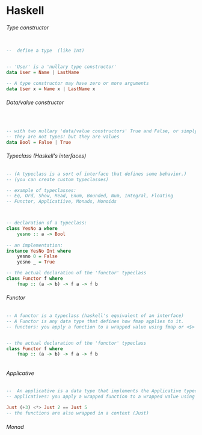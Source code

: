# Haskell


###### Type constructor

```Haskell

--  define a type  (like Int)


-- 'User' is a 'nullary type constructor'
data User = Name | LastName 

-- A type constructor may have zero or more arguments
data User x = Name x | LastName x 
```


###### Data/value constructor

```Haskell


-- with two nullary 'data/value constructors' True and False, or simply a constant
-- they are not types! but they are values
data Bool = False | True 

```



###### Typeclass  (Haskell's interfaces)

```Haskell
-- (A typeclass is a sort of interface that defines some behavior.)
-- (you can create custom typeclasses)

-- example of typeclasses:
-- Eq, Ord, Show, Read, Enum, Bounded, Num, Integral, Floating
-- Functor, Applicatiive, Monads, Monoids



-- declaration of a typeclass:
class YesNo a where  
    yesno :: a -> Bool 
    
-- an implementation:
instance YesNo Int where  
    yesno 0 = False  
    yesno _ = True 

-- the actual declaration of the 'functor' typeclass
class Functor f where  
    fmap :: (a -> b) -> f a -> f b 


```


###### Functor

```haskell
-- A functor is a typeclass (haskell's equivalent of an interface)
-- A Functor is any data type that defines how fmap applies to it.
-- functors: you apply a function to a wrapped value using fmap or <$>


-- the actual declaration of the 'functor' typeclass
class Functor f where  
    fmap :: (a -> b) -> f a -> f b 



```

###### Applicative

```Haskell
--  An applicative is a data type that implements the Applicative typeclass.
-- applicatives: you apply a wrapped function to a wrapped value using <*> or liftA

Just (+3) <*> Just 2 == Just 5
-- the functions are also wrapped in a context (Just)

```

###### Monad

```Haskell

```






